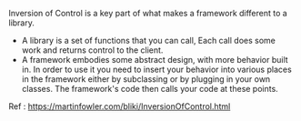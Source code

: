Inversion of Control is a key part of what makes a framework different to a library.
- A library is a set of functions that you can call,  Each call does some work and returns control to the client.
- A framework embodies some abstract design, with more behavior built in. In order to use it you need to insert your behavior into various places in the framework either by subclassing or by plugging in your own classes. The framework's code then calls your code at these points.

Ref :
https://martinfowler.com/bliki/InversionOfControl.html